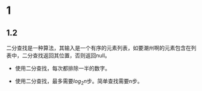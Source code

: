 # 1

## 1.2

二分查找是一种算法，其输入是一个有序的元素列表，如要潮州啊的元素包含在列表中，二分查找返回其位置，否则返回null。

- 使用二分查找，每次都排除一半的数字。

- 使用二分查找，最多需要$log_{2}n$步。简单查找需要n步。











